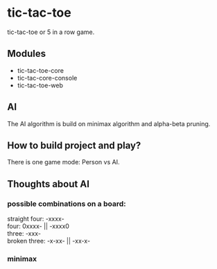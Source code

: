 # tic-tac-toe

tic-tac-toe or 5 in a row game. 

## Modules

- tic-tac-toe-core
- tic-tac-core-console
- tic-tac-toe-web


## AI
The AI algorithm is build on minimax algorithm and alpha-beta pruning.

## How to build project and play?
There is one game mode: Person vs AI. <br>

## Thoughts about AI

### possible combinations on a board:
straight four: -xxxx- <br>
four: 0xxxx- || -xxxx0 <br>
three: -xxx- <br>
broken three: -x-xx- || -xx-x- <br>

### minimax